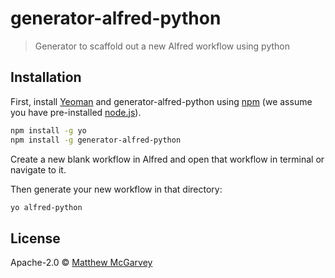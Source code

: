 # generator-alfred-python

> Generator to scaffold out a new Alfred workflow using python

## Installation

First, install [Yeoman](http://yeoman.io) and generator-alfred-python using [npm](https://www.npmjs.com/) (we assume you have pre-installed [node.js](https://nodejs.org/)).

```bash
npm install -g yo
npm install -g generator-alfred-python
```

Create a new blank workflow in Alfred and open that workflow in terminal or navigate to it.

Then generate your new workflow in that directory:

```bash
yo alfred-python
```

## License

Apache-2.0 © [Matthew McGarvey](https://github.com/matthewmcgarvey)
